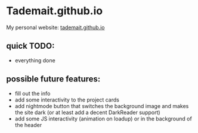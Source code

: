 # Tademait.github.io
My personal website: [tademait.github.io](https://tademait.github.io)

## quick TODO:

+ everything done


## possible future features:

+ fill out the info
+ add some interactivity to the project cards
+ add nightmode button that switches the background image and makes the site dark (or at least add a decent DarkReader support)
+ add some JS interactivity (animation on loadup) or in the background of the header 
